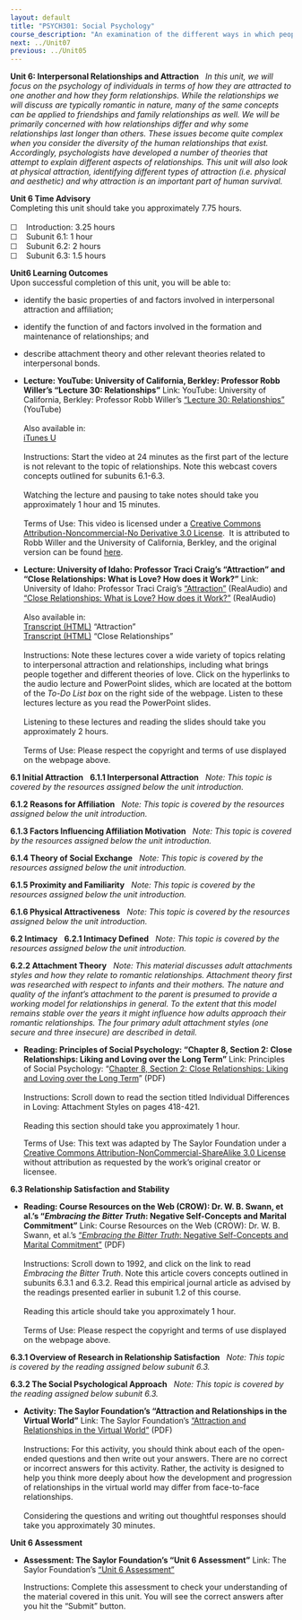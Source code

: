 ```yaml
---
layout: default
title: "PSYCH301: Social Psychology"
course_description: "An examination of the different ways in which people interact with other individuals, groups, and the larger society as a whole, as well as why people act in certain ways."
next: ../Unit07
previous: ../Unit05
---
```

**Unit 6: Interpersonal Relationships and Attraction** <span
id="6"></span> 
*In this unit, we will focus on the psychology of individuals in terms
of how they are attracted to one another and how they form
relationships. While the relationships we will discuss are typically
romantic in nature, many of the same concepts can be applied to
friendships and family relationships as well. We will be primarily
concerned with how relationships differ and why some relationships last
longer than others. These issues become quite complex when you consider
the diversity of the human relationships that exist. Accordingly,
psychologists have developed a number of theories that attempt to
explain different aspects of relationships. This unit will also look at
physical attraction, identifying different types of attraction (i.e.
physical and aesthetic) and why attraction is an important part of human
survival.*

**Unit 6 Time Advisory**  
Completing this unit should take you approximately 7.75 hours.  
    
 ☐    Introduction: 3.25 hours  
 ☐    Subunit 6.1: 1 hour  
 ☐    Subunit 6.2: 2 hours  
 ☐    Subunit 6.3: 1.5 hours

**Unit6 Learning Outcomes**  
Upon successful completion of this unit, you will be able to:  
-   identify the basic properties of and factors involved in
    interpersonal attraction and affiliation;
-   identify the function of and factors involved in the formation and
    maintenance of relationships; and
-   describe attachment theory and other relevant theories related to
    interpersonal bonds.

-   **Lecture: YouTube: University of California, Berkley: Professor
    Robb Willer’s “Lecture 30: Relationships”**
    Link: YouTube: University of California, Berkley: Professor Robb
    Willer’s [“Lecture 30:
    Relationships”](http://www.youtube.com/watch?v=x2Wgs9r8no8)
    (YouTube)  
        
     Also available in:  
     [iTunes
    U](http://itunes.apple.com/us/podcast/lecture-30-relationships/id354825323?i=80684027)  
        
     Instructions: Start the video at 24 minutes as the first part of
    the lecture is not relevant to the topic of relationships. Note this
    webcast covers concepts outlined for subunits 6.1-6.3.  
        
     Watching the lecture and pausing to take notes should take you
    approximately 1 hour and 15 minutes.  
        
     Terms of Use: This video is licensed under a [Creative Commons
    Attribution-Noncommercial-No Derivative 3.0
    License](http://creativecommons.org/licenses/by-nc-nd/3.0/).  It is
    attributed to Robb Willer and the University of California, Berkley,
    and the original version can be found
    [here](http://www.youtube.com/playlist?list=PL1317EA5E1CA2DA9A).

-   **Lecture: University of Idaho: Professor Traci Craig’s “Attraction”
    and “Close Relationships: What is Love? How does it Work?”**
    Link: University of Idaho: Professor Traci
    Craig’s [“Attraction”](http://www.class.uidaho.edu/psyc320/lessons/lesson17/lesson17-1.htm) (RealAudio)
    and [“Close Relationships: What is Love? How does it
    Work?”](http://www.class.uidaho.edu/psyc320/lessons/lesson17/lesson17-2.htm)
    (RealAudio)  
        
     Also available in:  
     [Transcript
    (HTML)](http://www.class.uidaho.edu/psyc320/lessons/lesson17/lesson17-1_transcript.htm)
    “Attraction”  
     [Transcript
    (HTML)](http://www.class.uidaho.edu/psyc320/lessons/lesson17/lesson17-2_transcript.htm)
    “Close Relationships”  
        
     Instructions: Note these lectures cover a wide variety of topics
    relating to interpersonal attraction and relationships, including
    what brings people together and different theories of love. Click on
    the hyperlinks to the audio lecture and PowerPoint slides, which are
    located at the bottom of the *To-Do List box* on the right side of
    the webpage. Listen to these lectures lecture as you read the
    PowerPoint slides.   
        
     Listening to these lectures and reading the slides should take you
    approximately 2 hours.  
        
     Terms of Use: Please respect the copyright and terms of use
    displayed on the webpage above.

**6.1 Initial Attraction** <span id="6.1"></span> 
**6.1.1 Interpersonal Attraction** <span id="6.1.1"></span> 
*Note: This topic is covered by the resources assigned below the unit
introduction.*

**6.1.2 Reasons for Affiliation** <span id="6.1.2"></span> 
*Note: This topic is covered by the resources assigned below the unit
introduction.*

**6.1.3 Factors Influencing Affiliation Motivation** <span
id="6.1.3"></span> 
*Note: This topic is covered by the resources assigned below the unit
introduction.*

**6.1.4 Theory of Social Exchange** <span id="6.1.4"></span> 
*Note: This topic is covered by the resources assigned below the unit
introduction.*

**6.1.5 Proximity and Familiarity** <span id="6.1.5"></span> 
*Note: This topic is covered by the resources assigned below the unit
introduction.*

**6.1.6 Physical Attractiveness** <span id="6.1.6"></span> 
*Note: This topic is covered by the resources assigned below the unit
introduction.*

**6.2 Intimacy** <span id="6.2"></span> 
**6.2.1 Intimacy Defined** <span id="6.2.1"></span> 
*Note: This topic is covered by the resources assigned below the unit
introduction.*

**6.2.2 Attachment Theory** <span id="6.2.2"></span> 
*Note: This material discusses adult attachments styles and how they
relate to romantic relationships. Attachment theory first was researched
with respect to infants and their mothers. The nature and quality of the
infant’s attachment to the parent is presumed to provide a working model
for relationships in general. To the extent that this model remains
stable over the years it might influence how adults approach their
romantic relationships. The four primary adult attachment styles (one
secure and three insecure) are described in detail.*

-   **Reading: Principles of Social Psychology: “Chapter 8, Section 2:
    Close Relationships: Liking and Loving over the Long Term”**
    Link: Principles of Social Psychology: “[Chapter 8, Section 2: Close
    Relationships: Liking and Loving over the Long
    Term](https://resources.saylor.org/archived/textbooks/Principles%20of%20Social%20Psychology.pdf)”
    (PDF)  
        
     Instructions: Scroll down to read the section titled Individual
    Differences in Loving: Attachment Styles on pages 418-421.  
        
     Reading this section should take you approximately 1 hour.  
      
     Terms of Use: This text was adapted by The Saylor Foundation under
    a [Creative Commons Attribution-NonCommercial-ShareAlike 3.0
    License](http://creativecommons.org/licenses/by-nc-sa/3.0/) without
    attribution as requested by the work’s original creator or licensee.

**6.3 Relationship Satisfaction and Stability** <span id="6.3"></span> 
-   **Reading: Course Resources on the Web (CROW): Dr. W. B. Swann, et
    al.’s “*Embracing the Bitter Truth*: Negative Self-Concepts and
    Marital Commitment”**
    Link: Course Resources on the Web (CROW): Dr. W. B. Swann, et
    al.’s [“*Embracing the Bitter Truth*: Negative Self-Concepts and
    Marital
    Commitment”](http://homepage.psy.utexas.edu/HomePage/Faculty/swann/publications.htm) (PDF)  
        
     Instructions: Scroll down to 1992, and click on the link to read
    *Embracing the Bitter Truth*. Note this article covers concepts
    outlined in subunits 6.3.1 and 6.3.2. Read this empirical journal
    article as advised by the readings presented earlier in subunit 1.2
    of this course.  
        
     Reading this article should take you approximately 1 hour.  
        
     Terms of Use: Please respect the copyright and terms of use
    displayed on the webpage above.

**6.3.1 Overview of Research in Relationship Satisfaction** <span
id="6.3.1"></span> 
*Note: This topic is covered by the reading assigned below subunit 6.3.*

**6.3.2 The Social Psychological Approach** <span id="6.3.2"></span> 
*Note: This topic is covered by the reading assigned below subunit 6.3.*

-   **Activity: The Saylor Foundation’s “Attraction and Relationships in
    the Virtual World”**
    Link: The Saylor Foundation’s [“Attraction and Relationships in the
    Virtual
    World”](https://resources.saylor.org/archived/wp-content/uploads/2013/03/PSYCH301-6.3.2-ATTRACTION-AND-RELATIONSHIPS-IN-THE-VIRTUAL-WORLD.pdf)
    (PDF)  
        
     Instructions: For this activity, you should think about each of the
    open-ended questions and then write out your answers. There are no
    correct or incorrect answers for this activity. Rather, the activity
    is designed to help you think more deeply about how the development
    and progression of relationships in the virtual world may differ
    from face-to-face relationships.  
        
     Considering the questions and writing out thoughtful responses
    should take you approximately 30 minutes.

**Unit 6 Assessment** <span id="6.4"></span> 
-   **Assessment: The Saylor Foundation’s “Unit 6 Assessment”**
    Link: The Saylor Foundation’s [“Unit 6
    Assessment”](http://school.saylor.org/mod/quiz/view.php?id=1329)  
      
     Instructions: Complete this assessment to check your understanding
    of the material covered in this unit. You will see the correct
    answers after you hit the “Submit” button.



